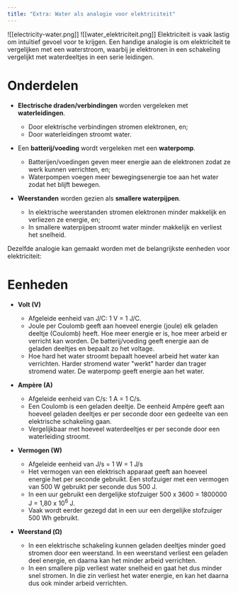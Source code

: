 ```yaml
---
title: "Extra: Water als analogie voor elektriciteit"
---
```


![[electricity-water.png]]
![[water_elektriciteit.png]]
Elektriciteit is vaak lastig om intuïtief gevoel voor te krijgen. Een handige analogie is om elektriciteit te vergelijken met een waterstroom, waarbij je elektronen in een schakeling vergelijkt met waterdeeltjes in een serie leidingen.
# Onderdelen
- **Electrische draden/verbindingen** worden vergeleken met **waterleidingen**.
	- Door elektrische verbindingen stromen elektronen, en;
	- Door waterleidingen stroomt water.

- Een **batterij/voeding** wordt vergeleken met een **waterpomp**.
	- Batterijen/voedingen geven meer energie aan de elektronen zodat ze werk kunnen verrichten, en;
	- Waterpompen voegen meer bewegingsenergie toe aan het water zodat het blijft bewegen.

- **Weerstanden** worden gezien als **smallere waterpijpen**.
	- In elektrische weerstanden stromen elektronen minder makkelijk en verliezen ze energie, en;
	- In smallere waterpijpen stroomt water minder makkelijk en verliest het snelheid.

Dezelfde analogie kan gemaakt worden met de belangrijkste eenheden voor elektriciteit:

# Eenheden
- **Volt (V)**
	- Afgeleide eenheid van J/C: 1 V = 1 J/C.
	- Joule per Coulomb geeft aan hoeveel energie (joule) elk geladen deeltje (Coulomb) heeft. Hoe meer energie er is, hoe meer arbeid er verricht kan worden. De batterij/voeding geeft energie aan de geladen deeltjes en bepaalt zo het voltage.
	- Hoe hard het water stroomt bepaalt hoeveel arbeid het water kan verrichten. Harder stromend water "werkt" harder dan trager stromend water. De waterpomp geeft energie aan het water.

- **Ampère (A)**
	- Afgeleide eenheid van C/s: 1 A = 1 C/s.
	- Een Coulomb is een geladen deeltje. De eenheid Ampère geeft aan hoeveel geladen deeltjes er per seconde door een gedeelte van een elektrische schakeling gaan.
	- Vergelijkbaar met hoeveel waterdeeltjes er per seconde door een waterleiding stroomt.

- **Vermogen (W)**
	- Afgeleide eenheid van J/s = 1 W = 1 J/s
	- Het vermogen van een elektrisch apparaat geeft aan hoeveel energie het per seconde gebruikt. Een stofzuiger met een vermogen van 500 W gebruikt per seconde dus 500 J.
	- In een uur gebruikt een dergelijke stofzuiger 500 x 3600 = 1800000 J = 1,80 x 10<sup>6</sup> J.
	- Vaak wordt eerder gezegd dat in een uur een dergelijke stofzuiger 500 Wh gebruikt.

- **Weerstand (Ω)**
	- In een elektrische schakeling kunnen geladen deeltjes minder goed stromen door een weerstand. In een weerstand verliest een geladen deel energie, en daarna kan het minder arbeid verrichten.
	- In een smallere pijp verliest water snelheid en gaat het dus minder snel stromen. In die zin verliest het water energie, en kan het daarna dus ook minder arbeid verrichten.